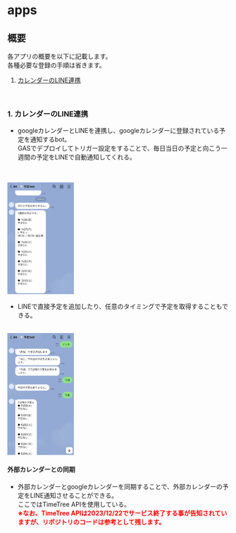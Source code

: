 # apps
## 概要
各アプリの概要を以下に記載します。  
各種必要な登録の手順は省きます。

1. [カレンダーのLINE連携](https://github.com/katayama-pol/apps/tree/develop#1-カレンダーのLINE連携)



<br />

### 1. カレンダーのLINE連携
* googleカレンダーとLINEを連携し、googleカレンダーに登録されている予定を通知するbot。  
GASでデプロイしてトリガー設定をすることで、毎日当日の予定と向こう一週間の予定をLINEで自動通知してくれる。  
<br /><br />
<img src="カレンダーのLINE連携/img/line_sample_1.PNG" width="30%">

<br />

* LINEで直接予定を追加したり、任意のタイミングで予定を取得することもできる。
<br /><br />
<img src="カレンダーのLINE連携/img/line_sample_2.PNG" width="30%">
<br />

#### 外部カレンダーとの同期
* 外部カレンダーとgoogleカレンダーを同期することで、外部カレンダーの予定をLINE通知させることができる。  
ここではTimeTree APIを使用している。  
**<span style="color: red; ">※なお、TimeTree APIは2023/12/22でサービス終了する事が告知されていますが、リポジトリのコードは参考として残します。</span>**